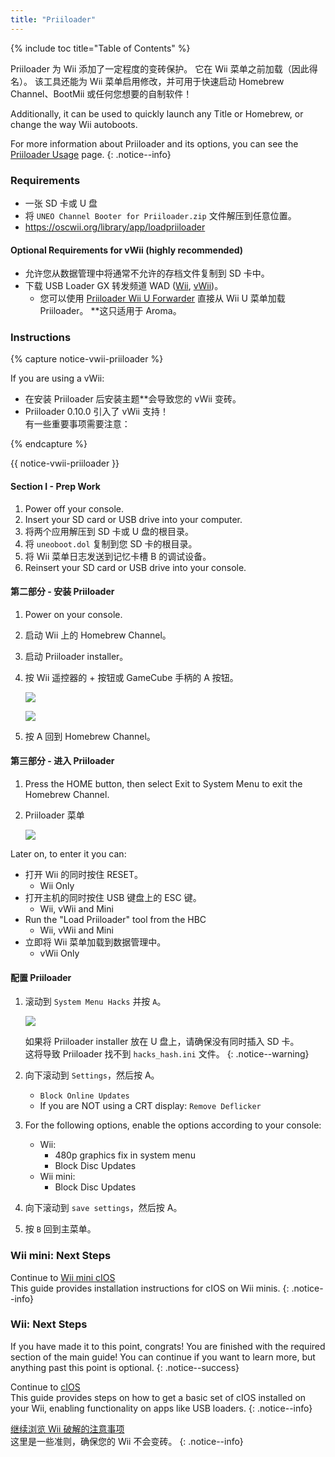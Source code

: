 ```yaml
---
title: "Priiloader"
---
```


{% include toc title="Table of Contents" %}

Priiloader 为 Wii 添加了一定程度的变砖保护。 它在 Wii 菜单之前加载（因此得名）。 该工具还能为 Wii 菜单启用修改，并可用于快速启动 Homebrew Channel、BootMii 或任何您想要的自制软件！

Additionally, it can be used to quickly launch any Title or Homebrew, or change the way Wii autoboots.


For more information about Priiloader and its options, you can see the [Priiloader Usage](priiloader-usage) page.
{: .notice--info}

### Requirements

* 一张 SD 卡或 U 盘
* 将 `UNEO Channel Booter for Priiloader.zip` 文件解压到任意位置。
* https://oscwii.org/library/app/loadpriiloader

#### Optional Requirements for vWii (highly recommended)

* 允许您从数据管理中将通常不允许的存档文件复制到 SD 卡中。
* 下载 USB Loader GX 转发频道 WAD ([Wii](https://sourceforge.net/projects/usbloadergx/files/Releases/Forwarders/USB%20Loader%20GX-UNEO_Forwarder_5_1_AHBPROT.wad), [vWii](https://sourceforge.net/projects/usbloadergx/files/Releases/Forwarders/USB%20Loader%20GX-UNEO_Forwarder_5_1_AHBPROT_vWii%20%28Fix%29.wad))。
    * 您可以使用 [Priiloader Wii U Forwarder](https://github.com/DacoTaco/priiloader/releases/download/0.10.0/PriiloaderWiiUForwarder.zip) 直接从 Wii U 菜单加载 Priiloader。 **这只适用于 Aroma。</li> </ul></li> </ul>

### Instructions

{% capture notice-vwii-priiloader %}

If you are using a vWii:

+ 在安装 Priiloader 后安装主题**会导致您的 vWii 变砖。</li>
+ Priiloader 0.10.0 引入了 vWii 支持！ <br> 有一些重要事项需要注意：</ul>

{% endcapture %}

<div class="notice--danger">{{ notice-vwii-priiloader }}</div>

#### Section I - Prep Work

1. Power off your console.
1. Insert your SD card or USB drive into your computer.
1. 将两个应用解压到 SD 卡或 U 盘的根目录。
1. 将 `uneoboot.dol` 复制到您 SD 卡的根目录。
1. 将 Wii 菜单日志发送到记忆卡槽 B 的调试设备。
1. Reinsert your SD card or USB drive into your console.

#### 第二部分 - 安装 Priiloader

1. Power on your console.
1. 启动 Wii 上的 Homebrew Channel。
1. 启动 Priiloader installer。
1. 按 Wii 遥控器的 + 按钮或 GameCube 手柄的 A 按钮。

    ![](/images/priiloader/installer.png)

    ![](/images/priiloader/installing.png)

1. 按 A 回到 Homebrew Channel。

#### 第三部分 - 进入 Priiloader

1. Press the HOME button, then select Exit to System Menu to exit the Homebrew Channel.
1. Priiloader 菜单

    ![](/images/priiloader/menu.png)

Later on, to enter it you can:

+ 打开 Wii 的同时按住 RESET。
    + Wii Only
+ 打开主机的同时按住 USB 键盘上的 ESC 键。
    + Wii, vWii and Mini
+ Run the "Load Priiloader" tool from the HBC
    + Wii, vWii and Mini
+ 立即将 Wii 菜单加载到数据管理中。
    + vWii Only

#### 配置 Priiloader

1. 滚动到 `System Menu Hacks` 并按 `A`。

    ![](/images/priiloader/menu_hacks.png)

    如果将 Priiloader installer 放在 U 盘上，请确保没有同时插入 SD 卡。 <br> 这将导致 Priiloader 找不到 `hacks_hash.ini` 文件。
    {: .notice--warning}

1. 向下滚动到 `Settings`，然后按 A。
    + `Block Online Updates`
    + If you are NOT using a CRT display: `Remove Deflicker`
1. For the following options, enable the options according to your console:
    + Wii:
        + 480p graphics fix in system menu
        + Block Disc Updates
    + Wii mini:
        + Block Disc Updates
1. 向下滚动到 `save settings`，然后按 A。
1. 按 `B` 回到主菜单。

### Wii mini: Next Steps

Continue to [Wii mini cIOS](cios-mini)<br> This guide provides installation instructions for cIOS on Wii minis.
{: .notice--info}

### Wii: Next Steps

If you have made it to this point, congrats! You are finished with the required section of the main guide! You can continue if you want to learn more, but anything past this point is optional.
{: .notice--success}

Continue to [cIOS](cios)<br> This guide provides steps on how to get a basic set of cIOS installed on your Wii, enabling functionality on apps like USB loaders.
{: .notice--info}

[继续浏览 Wii 破解的注意事项](dosanddonts)<br> 这里是一些准则，确保您的 Wii 不会变砖。
{: .notice--info}

